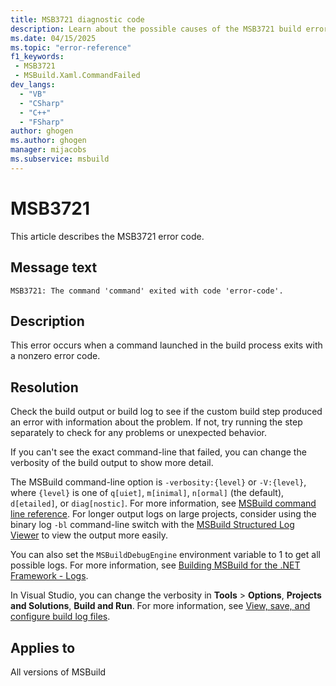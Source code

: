 ```yaml
---
title: MSB3721 diagnostic code
description: Learn about the possible causes of the MSB3721 build error and get troubleshooting tips.
ms.date: 04/15/2025
ms.topic: "error-reference"
f1_keywords:
 - MSB3721
 - MSBuild.Xaml.CommandFailed
dev_langs:
  - "VB"
  - "CSharp"
  - "C++"
  - "FSharp"
author: ghogen
ms.author: ghogen
manager: mijacobs
ms.subservice: msbuild
---
```

# MSB3721

This article describes the MSB3721 error code.

## Message text

`MSB3721: The command 'command' exited with code 'error-code'.`

## Description

This error occurs when a command launched in the build process exits with a nonzero error code.

## Resolution

Check the build output or build log to see if the custom build step produced an error with information about the problem. If not, try running the step separately to check for any problems or unexpected behavior.

If you can't see the exact command-line that failed, you can change the verbosity of the build output to show more detail.

The MSBuild command-line option is `-verbosity:{level}` or `-V:{level}`, where `{level}` is one of `q[uiet]`, `m[inimal]`, `n[ormal]` (the default), `d[etailed]`, or `diag[nostic]`. For more information, see [MSBuild command line reference](../msbuild-command-line-reference.md). For longer output logs on large projects, consider using the binary log `-bl` command-line switch with the [MSBuild Structured Log Viewer](https://msbuildlog.com/) to view the output more easily.

You can also set the `MSBuildDebugEngine` environment variable to 1 to get all possible logs. For more information, see [Building MSBuild for the .NET Framework - Logs](https://github.com/dotnet/msbuild/blob/main/documentation/wiki/Building-Testing-and-Debugging-on-Full-Framework-MSBuild.md#logs).

In Visual Studio, you can change the verbosity in **Tools** > **Options**, **Projects and Solutions**, **Build and Run**. For more information, see [View, save, and configure build log files](../../ide/how-to-view-save-and-configure-build-log-files.md#specify-data-verbosity-for-build-logs).

## Applies to

All versions of MSBuild